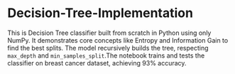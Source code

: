 # Decision-Tree-Implementation
This is Decision Tree classifier built from scratch in Python using only NumPy. It demonstrates core concepts like Entropy and Information Gain to find the best splits. The model recursively builds the tree, respecting `max_depth` and `min_samples_split`.The notebook trains and tests the classifier on breast cancer dataset, achieving 93% accuracy.
